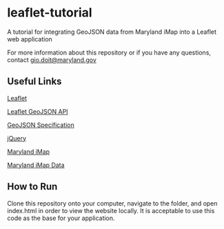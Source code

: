 leaflet-tutorial
================

A tutorial for integrating GeoJSON data from Maryland iMap into a Leaflet web application

For more information about this repository or if you have any questions, contact gio.doit@maryland.gov

Useful Links
---

[Leaflet](http://leafletjs.com/)

[Leaflet GeoJSON API](http://leafletjs.com/reference.html#geojson)

[GeoJSON Specification](http://geojson.org/geojson-spec.html)

[jQuery](http://jquery.com/)

[Maryland iMap](http://imap.maryland.gov/Pages/default.aspx)

[Maryland iMap Data](http://data.imap.maryland.gov/)

How to Run
---

Clone this repository onto your computer, navigate to the folder, and open index.html in order to view the website locally. It is acceptable to use this code as the base for your application.